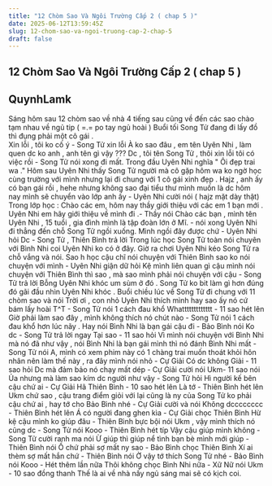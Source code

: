 ```yaml
---
title: "12 Chòm Sao Và Ngôi Trường Cấp 2 ( chap 5 )"
date: 2025-06-12T13:59:45Z
slug: 12-chom-sao-va-ngoi-truong-cap-2-chap-5
draft: false
---
```


## 12 Chòm Sao Và Ngôi Trường Cấp 2 ( chap 5 )

## QuynhLamk

Sáng hôm sau 12 chòm sao về nhà
  4 tiếng sau cũng về đến các sao chào tạm nhau về ngủ tip ( =.= po tay ngủ hoài )
  Buổi tối Song Tử đang đi lấy đồ thì đụng phải một cô gái .  
  Xin lỗi , tôi ko cố ý - Song Tử xin lỗi 
  À ko sao đâu , em tên Uyên Nhi , làm quen dc ko anh , anh tên gì vậy  ???
  Dc , tôi tên Song Tử , thôi xin lỗi tôi có việc rồi - Song Tử nói xong đi mất.
  Trong đầu Uyên Nhi nghĩa " Ôi đẹp trai wa ."
  Hôm sau Uyên Nhi thấy Song Tử người  mà cô gặp hôm wa ko ngờ học cùng trường với mình nhưng lại đi chung với 1 cô gái xinh đẹp .
 Hajz , anh ấy có bạn gái rồi , hehe nhưng không sao đại tiểu thư mình muốn là dc hôm nay mình sẽ chuyển vào lớp anh ấy - Uyên Nhi cười nói ( hajz mặt dày thật)
Trong lớp học :
Chào các em, hôm nay thầy giới thiệu với các em 1 bạn mới . Uyên Nhi em hãy giới thiệu về mình đi .- Thầy nói
Chào các bạn , mình tên Uyên Nhi , 15 tuổi , gia đình mình là tập đoàn lớn ở Mĩ. - nói xong Uyên Nhi đi thẳng đến chỗ Song Tử ngồi xuống.
Mình ngồi đây được chứ - Uyên Nhi hỏi
Dc - Song Tử , Thiên Bình trả lời
Trong lúc học Song Tử toàn nói chuyên với Bình Nhi coi Uyên Nhi ko có ở đây. Giờ ra chơi Uyên Nhi kéo Song Tử ra chỗ vắng và nói.
Sao h học cậu chĩ nói chuyện với Thiên Bình sao ko nói chuyện với mình - Uyên Nhi giận dữ hỏi
Kệ mình liên quan gì cậu mình nói chuyện với Thiên Bình thì sao , mà sao mình phải nói chuyện với cậu - Song Tử trả lời
Bỗng Uyên Nhi khóc um sùm ở đó . Song Tử ko bit làm gì hơn đúng đó gãi đầu nhìn Uyên Nhi khóc .
Buổi chiều lúc về Song Tử đi chung với 11 chòm sao và nói 
Trời ơi , con nhỏ Uyên Nhi thích mình hay sao ấy nó cứ bám lấy hoài T^T - Song Tử nói 1 cách đau khổ
Whattttttttttttt - 11 sao hét lên
Giờ phải làm sao đây , mình không thích nó chút nào - Song Tử nói 1 cách đau khổ hơn lúc nãy .
Hay nói Bình Nhi là bạn gái cậu đi - Bảo Bình nói
Ko dc - Song Tử trả lời ngay
Tại sao - 11 sao hỏi
Vì mình nói chuyện với Bình Nhi mà nó đã như vậy , nói Bình Nhi là bạn gái mình thì nó đánh Bình Nhi mất - Song Tử nói
A, mình có xem phim này có 1 chàng trai muốn thoát khỏi hôn nhân nên làm thế này ,  ra đây mình nói nhỏ - Cự Giải 
Có dc không Giải - 11 sao hỏi
Dc mà đảm bảo nó chạy mất dép - Cự Giải cười nói 
Ukm- 11 sao nói
Ủa nhưng mà làm sao kím dc người như vậy - Song Tử hỏi
Hì người kế bên cậu chứ ai - Cự Giải
Hã Thiên Bình - 10 sao hét lên 
Là tớ - Thiên Bình hét lên
Ukm chứ sao , cậu trang điểm giỏi với lại cũng là ny của Song Tử ko phải cậu chứ ai , hay tớ cho Bảo Bình nhé - Cự  Giải cười và nói
Không dcccccccc - Thiên Bình hét lên 
Á có người đang ghen kìa - Cự Giải chọc Thiên Bình 
Hừ kệ cậu mình ko giúp đâu - Thiên Bình bực bội nói
Ukm , vậy mình thích nó cũng dc - Song Tử nói 
Kooo - Thiên Bình hét típ 
Vậy cậu giúp mình không - Song Tử cười ranh ma nói 
Ừ giúp thì giúp nể tình bạn bè mình mới giúp - Thiên Bình nói
Ồ chứ phải sợ mất ny sao - Bảo Bình chọc Thiên Bình
Xí ai thèm sợ mất hắn chứ - Thiên Bình nói
Ờ vậy tớ thích Song Tử nhé - Bảo Bình nói
Kooo - Hét thêm lần nữa
Thôi không chọc Bình Nhi nữa - Xữ Nữ nói 
Ukm - 10 sao đồng thanh
Thế là ai về nhà nấy ngủ sáng mai sẽ có kịch coi.